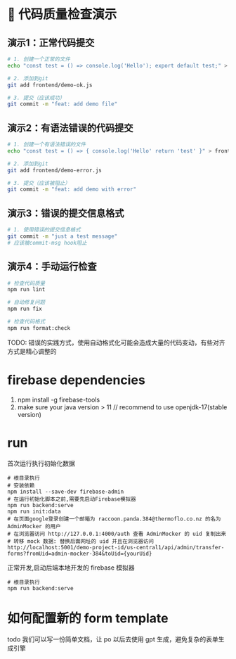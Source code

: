 # 🧪 代码质量检查演示

## 演示1：正常代码提交

```bash
# 1. 创建一个正常的文件
echo "const test = () => console.log('Hello'); export default test;" > frontend/demo-ok.js

# 2. 添加到git
git add frontend/demo-ok.js

# 3. 提交（应该成功）
git commit -m "feat: add demo file"
```

## 演示2：有语法错误的代码提交

```bash
# 1. 创建一个有语法错误的文件
echo "const test = () => { console.log('Hello' return 'test' }" > frontend/demo-error.js

# 2. 添加到git
git add frontend/demo-error.js

# 3. 提交（应该被阻止）
git commit -m "feat: add demo with error"
```

## 演示3：错误的提交信息格式

```bash
# 1. 使用错误的提交信息格式
git commit -m "just a test message"
# 应该被commit-msg hook阻止
```

## 演示4：手动运行检查

```bash
# 检查代码质量
npm run lint

# 自动修复问题
npm run fix

# 检查代码格式
npm run format:check
```

TODO: 错误的实践方式，使用自动格式化可能会造成大量的代码变动，有些对齐方式是精心调整的

# firebase dependencies

1. npm install -g firebase-tools
2. make sure your java version > 11 // recommend to use openjdk-17(stable version)

# run 

首次运行执行初始化数据

```
# 根目录执行
# 安装依赖
npm install --save-dev firebase-admin
# 在运行初始化脚本之前,需要先启动Firebase模拟器
npm run backend:serve
npm run init:data
# 在页面google登录创建一个邮箱为 raccoon.panda.384@thermoflo.co.nz 的名为 AdminMocker 的用户
# 在浏览器访问 http://127.0.0.1:4000/auth 查看 AdminMocker 的 uid 复制出来
# 转移 mock 数据: 替换后面网址的 uid 并且在浏览器访问 http://localhost:5001/demo-project-id/us-central1/api/admin/transfer-forms?fromUid=admin-mocker-384&toUid={yourUid}
```

正常开发,启动后端本地开发的 firebase 模拟器

```
# 根目录执行
npm run backend:serve
```

# 如何配置新的 form template

todo 我们可以写一份简单文档，让 po 以后去使用 gpt 生成，避免复杂的表单生成引擎
